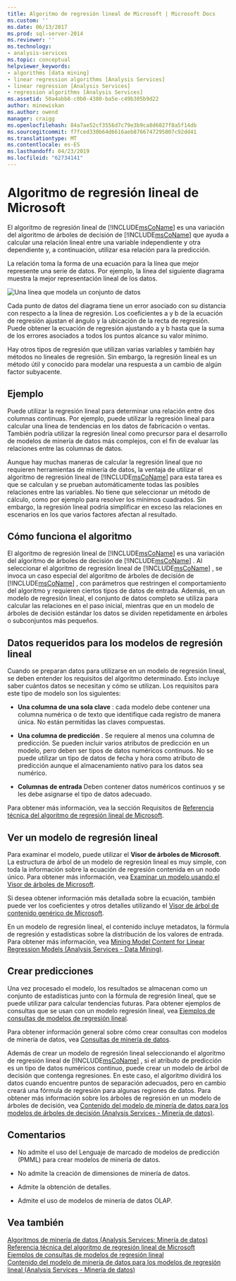 ```yaml
---
title: Algoritmo de regresión lineal de Microsoft | Microsoft Docs
ms.custom: ''
ms.date: 06/13/2017
ms.prod: sql-server-2014
ms.reviewer: ''
ms.technology:
- analysis-services
ms.topic: conceptual
helpviewer_keywords:
- algorithms [data mining]
- linear regression algorithms [Analysis Services]
- linear regression [Analysis Services]
- regression algorithms [Analysis Services]
ms.assetid: 50a4abb8-c0b0-4380-ba5e-c49b305b9d22
author: minewiskan
ms.author: owend
manager: craigg
ms.openlocfilehash: 84a7ae52cf3556d7c79e3b9ca8d6027f8a5f14db
ms.sourcegitcommit: f7fced330b64d6616aeb8766747295807c92dd41
ms.translationtype: MT
ms.contentlocale: es-ES
ms.lasthandoff: 04/23/2019
ms.locfileid: "62734141"
---
```

# <a name="microsoft-linear-regression-algorithm"></a>Algoritmo de regresión lineal de Microsoft
  El algoritmo de regresión lineal de [!INCLUDE[msCoName](../../includes/msconame-md.md)] es una variación del algoritmo de árboles de decisión de [!INCLUDE[msCoName](../../includes/msconame-md.md)] que ayuda a calcular una relación lineal entre una variable independiente y otra dependiente y, a continuación, utilizar esa relación para la predicción.  
  
 La relación toma la forma de una ecuación para la línea que mejor represente una serie de datos. Por ejemplo, la línea del siguiente diagrama muestra la mejor representación lineal de los datos.  
  
 ![Una línea que modela un conjunto de datos](../media/linear-regression.gif "una línea que modela un conjunto de datos")  
  
 Cada punto de datos del diagrama tiene un error asociado con su distancia con respecto a la línea de regresión. Los coeficientes a y b de la ecuación de regresión ajustan el ángulo y la ubicación de la recta de regresión. Puede obtener la ecuación de regresión ajustando a y b hasta que la suma de los errores asociados a todos los puntos alcance su valor mínimo.  
  
 Hay otros tipos de regresión que utilizan varias variables y también hay métodos no lineales de regresión. Sin embargo, la regresión lineal es un método útil y conocido para modelar una respuesta a un cambio de algún factor subyacente.  
  
## <a name="example"></a>Ejemplo  
 Puede utilizar la regresión lineal para determinar una relación entre dos columnas continuas. Por ejemplo, puede utilizar la regresión lineal para calcular una línea de tendencias en los datos de fabricación o ventas. También podría utilizar la regresión lineal como precursor para el desarrollo de modelos de minería de datos más complejos, con el fin de evaluar las relaciones entre las columnas de datos.  
  
 Aunque hay muchas maneras de calcular la regresión lineal que no requieren herramientas de minería de datos, la ventaja de utilizar el algoritmo de regresión lineal de [!INCLUDE[msCoName](../../includes/msconame-md.md)] para esta tarea es que se calculan y se prueban automáticamente todas las posibles relaciones entre las variables. No tiene que seleccionar un método de cálculo, como por ejemplo para resolver los mínimos cuadrados. Sin embargo, la regresión lineal podría simplificar en exceso las relaciones en escenarios en los que varios factores afectan al resultado.  
  
## <a name="how-the-algorithm-works"></a>Cómo funciona el algoritmo  
 El algoritmo de regresión lineal de [!INCLUDE[msCoName](../../includes/msconame-md.md)] es una variación del algoritmo de árboles de decisión de [!INCLUDE[msCoName](../../includes/msconame-md.md)] . Al seleccionar el algoritmo de regresión lineal de [!INCLUDE[msCoName](../../includes/msconame-md.md)] , se invoca un caso especial del algoritmo de árboles de decisión de [!INCLUDE[msCoName](../../includes/msconame-md.md)] , con parámetros que restringen el comportamiento del algoritmo y requieren ciertos tipos de datos de entrada. Además, en un modelo de regresión lineal, el conjunto de datos completo se utiliza para calcular las relaciones en el paso inicial, mientras que en un modelo de árboles de decisión estándar los datos se dividen repetidamente en árboles o subconjuntos más pequeños.  
  
## <a name="data-required-for-linear-regression-models"></a>Datos requeridos para los modelos de regresión lineal  
 Cuando se preparan datos para utilizarse en un modelo de regresión lineal, se deben entender los requisitos del algoritmo determinado. Esto incluye saber cuántos datos se necesitan y cómo se utilizan. Los requisitos para este tipo de modelo son los siguientes:  
  
-   **Una columna de una sola clave** : cada modelo debe contener una columna numérica o de texto que identifique cada registro de manera única. No están permitidas las claves compuestas.  
  
-   **Una columna de predicción** . Se requiere al menos una columna de predicción. Se pueden incluir varios atributos de predicción en un modelo, pero deben ser tipos de datos numéricos continuos. No se puede utilizar un tipo de datos de fecha y hora como atributo de predicción aunque el almacenamiento nativo para los datos sea numérico.  
  
-   **Columnas de entrada** Deben contener datos numéricos continuos y se les debe asignarse el tipo de datos adecuado.  
  
 Para obtener más información, vea la sección Requisitos de [Referencia técnica del algoritmo de regresión lineal de Microsoft](microsoft-linear-regression-algorithm-technical-reference.md).  
  
## <a name="viewing-a-linear-regression-model"></a>Ver un modelo de regresión lineal  
 Para examinar el modelo, puede utilizar el **Visor de árboles de Microsoft**. La estructura de árbol de un modelo de regresión lineal es muy simple, con toda la información sobre la ecuación de regresión contenida en un nodo único. Para obtener más información, vea [Examinar un modelo usando el Visor de árboles de Microsoft](browse-a-model-using-the-microsoft-tree-viewer.md).  
  
 Si desea obtener información más detallada sobre la ecuación, también puede ver los coeficientes y otros detalles utilizando el [Visor de árbol de contenido genérico de Microsoft](browse-a-model-using-the-microsoft-generic-content-tree-viewer.md).  
  
 En un modelo de regresión lineal, el contenido incluye metadatos, la fórmula de regresión y estadísticas sobre la distribución de los valores de entrada. Para obtener más información, vea [Mining Model Content for Linear Regression Models &#40;Analysis Services - Data Mining&#41;](mining-model-content-for-linear-regression-models-analysis-services-data-mining.md).  
  
## <a name="creating-predictions"></a>Crear predicciones  
 Una vez procesado el modelo, los resultados se almacenan como un conjunto de estadísticas junto con la fórmula de regresión lineal, que se puede utilizar para calcular tendencias futuras. Para obtener ejemplos de consultas que se usan con un modelo regresión lineal, vea [Ejemplos de consultas de modelos de regresión lineal](linear-regression-model-query-examples.md).  
  
 Para obtener información general sobre cómo crear consultas con modelos de minería de datos, vea [Consultas de minería de datos](data-mining-queries.md).  
  
 Además de crear un modelo de regresión lineal seleccionando el algoritmo de regresión lineal de [!INCLUDE[msCoName](../../includes/msconame-md.md)] , si el atributo de predicción es un tipo de datos numéricos continuo, puede crear un modelo de árbol de decisión que contenga regresiones. En este caso, el algoritmo dividirá los datos cuando encuentre puntos de separación adecuados, pero en cambio creará una fórmula de regresión para algunas regiones de datos. Para obtener más información sobre los árboles de regresión en un modelo de árboles de decisión, vea [Contenido del modelo de minería de datos para los modelos de árboles de decisión &#40;Analysis Services - Minería de datos&#41;](mining-model-content-for-decision-tree-models-analysis-services-data-mining.md).  
  
## <a name="remarks"></a>Comentarios  
  
-   No admite el uso del Lenguaje de marcado de modelos de predicción (PMML) para crear modelos de minería de datos.  
  
-   No admite la creación de dimensiones de minería de datos.  
  
-   Admite la obtención de detalles.  
  
-   Admite el uso de modelos de minería de datos OLAP.  
  
## <a name="see-also"></a>Vea también  
 [Algoritmos de minería de datos &#40;Analysis Services: Minería de datos&#41;](data-mining-algorithms-analysis-services-data-mining.md)   
 [Referencia técnica del algoritmo de regresión lineal de Microsoft](microsoft-linear-regression-algorithm-technical-reference.md)   
 [Ejemplos de consultas de modelos de regresión lineal](linear-regression-model-query-examples.md)   
 [Contenido del modelo de minería de datos para los modelos de regresión lineal &#40;Analysis Services - Minería de datos&#41;](mining-model-content-for-linear-regression-models-analysis-services-data-mining.md)  
  
  
